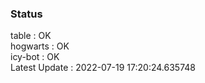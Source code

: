 ### Status


table : OK  
hogwarts : OK  
icy-bot : OK  
Latest Update : 2022-07-19 17:20:24.635748
